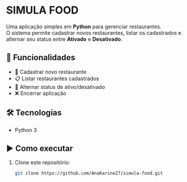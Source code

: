 # SIMULA FOOD

Uma aplicação simples em **Python** para gerenciar restaurantes.  
O sistema permite cadastrar novos restaurantes, listar os cadastrados e alternar seu status entre **Ativado** e **Desativado**.

## 🚀 Funcionalidades
- 📌 Cadastrar novo restaurante  
- 📋 Listar restaurantes cadastrados  
- 🔄 Alternar status de ativo/desativado  
- ❌ Encerrar aplicação  

## 🛠️ Tecnologias
- Python 3

## ▶️ Como executar
1. Clone este repositório:
   ```bash
   git clone https://github.com/AnaKarine27/simula-food.git
